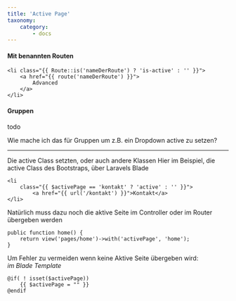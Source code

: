 ```yaml
---
title: 'Active Page'
taxonomy:
    category:
        - docs
---
```


#### Mit benannten Routen

```
<li class="{{ Route::is('nameDerRoute') ? 'is-active' : '' }}">
    <a href="{{ route('nameDerRoute') }}">
        Advanced
    </a>
</li>
```

#### Gruppen
todo

Wie mache ich das für Gruppen um z.B. ein Dropdown active zu setzen?


---------------------

Die active Class setzten, oder auch andere Klassen
Hier im Beispiel, die active Class des Bootstraps, über Laravels Blade 

    <li 
    	class="{{ $activePage == 'kontakt' ? 'active' : '' }}">
        	<a href="{{ url('/kontakt') }}">Kontakt</a>
    </li>
    
Natürlich muss dazu noch die aktive Seite im Controller oder im Router übergeben werden

    public function home() {
        return view('pages/home')->with('activePage', 'home');
    }
    
    
Um Fehler zu vermeiden wenn keine Aktive Seite übergeben wird:  
_im Blade Template_  

```
@if( ! isset($activePage))
    {{ $activePage = "" }}
@endif
```